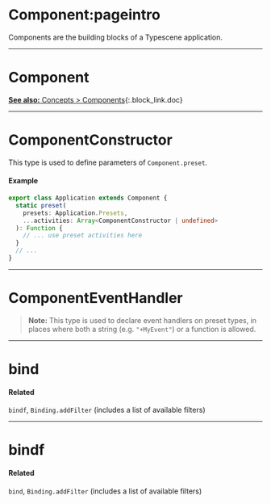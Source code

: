 # Component:pageintro

Components are the building blocks of a Typescene application.

---

# Component

[**See also:** Concepts &gt; Components](/docs/concepts/components){:.block_link.doc}

---

# ComponentConstructor

This type is used to define parameters of `Component.preset`.

#### Example

```typescript
export class Application extends Component {
  static preset(
    presets: Application.Presets,
    ...activities: Array<ComponentConstructor | undefined>
  ): Function {
    // ... use preset activities here
  }
  // ...
}
```

---

# ComponentEventHandler

> **Note:** This type is used to declare event handlers on preset types, in places where both a string (e.g. `"+MyEvent"`) or a function is allowed.

---

# bind

#### Related

`bindf`, `Binding.addFilter` (includes a list of available filters)

---

# bindf

#### Related

`bind`, `Binding.addFilter` (includes a list of available filters)

